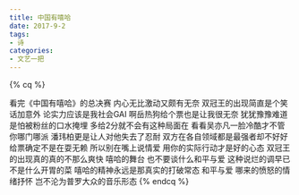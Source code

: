```yaml
---
title: 中国有嘻哈
date: 2017-9-2
tags:
- 诗
categories:
- 文艺一把
---
```


{% cq %}

看完《中国有嘻哈》的总决赛
内心无比激动又颇有无奈
双冠王的出现简直是个笑话加意外
论实力应该是我社会GAI
啊岳热狗给个票也是让我很无奈
犹犹豫豫难道是怕被粉丝的口水掩埋
多给2分就不会有这种局面在
看看吴亦凡一脸冷酷才不管你哪门哪派
潘玮柏更是让人对他失去了忍耐
双方在各自领域都是最强者却不好好给票确定不是在耍无赖
所以别在嘴上说情爱
用你的实际行动才是好的心态
双冠王的出现真的真的不那么爽快
嘻哈的舞台 也不要谈什么和平与爱
这种说烂的调早已不是什么开胃的菜
嘻哈的精神永远是那真实的打破常态
和平与爱 哪来的愤怒的情绪抒怀
岂不沦为普罗大众的音乐形态
{% endcq %}